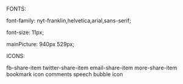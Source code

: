 FONTS:

font-family: nyt-franklin,helvetica,arial,sans-serif;

font-size: 11px;

mainPicture: 940px 529px;


ICONS:

fb-share-item
twitter-share-item
email-share-item
more-share-item
bookmark icon
comments speech bubble icon


